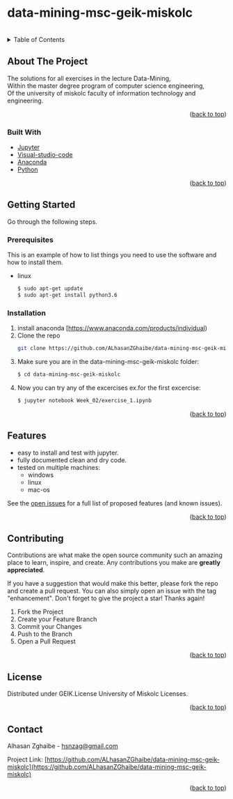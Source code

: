 # data-mining-msc-geik-miskolc

<!--
*** Thanks for checking out the Best-README-Template. If you have a suggestion
*** that would make this better, please fork the repo and create a pull request
*** or simply open an issue with the tag "enhancement".
*** Don't forget to give the project a star!
*** Thanks again! Now go create something AMAZING! :D
-->



<!-- PROJECT SHIELDS -->
<!--
*** I'm using markdown "reference style" links for readability.
*** Reference links are enclosed in brackets [ ] instead of parentheses ( ).
*** See the bottom of this document for the declaration of the reference variables
*** for contributors-url, forks-url, etc. This is an optional, concise syntax you may use.
*** https://www.markdownguide.org/basic-syntax/#reference-style-links
-->


<a></a>
<!-- PROJECT LOGO -->
<br />



<!-- TABLE OF CONTENTS -->
<details>
  <summary>Table of Contents</summary>
  <ol>
    <li>
      <a href="#about-the-project">About The Project</a>
      <ul>
        <li><a href="#built-with">Built With</a></li>
      </ul>
    </li>
    <li>
      <a href="#getting-started">Getting Started</a>
      <ul>
        <li><a href="#prerequisites">Prerequisites</a></li>
        <li><a href="#installation">Installation</a></li>
      </ul>
    </li>
    <li><a href="#features">Features</a></li>
    <li><a href="#contributing">Contributing</a></li>
    <li><a href="#license">License</a></li>
    <li><a href="#contact">Contact</a></li>
  </ol>
</details>



<!-- ABOUT THE PROJECT -->
## About The Project
The solutions for all exercises in the lecture Data-Mining,<br>
Within the master degree program of computer science engineering,<br>
Of the university of miskolc faculty of information technology and engineering.<br>
<p align="right">(<a href="#top">back to top</a>)</p>



### Built With

* [Jupyter](https://jupyter.org/)
* [Visual-studio-code](https://code.visualstudio.com/)
* [Anaconda](https://www.anaconda.com/products/individual)
* [Python](https://www.python.org/downloads/)

<p align="right">(<a href="#top">back to top</a>)</p>



<!-- GETTING STARTED -->
## Getting Started

Go through the following steps.


### Prerequisites

This is an example of how to list things you need to use the software and how to install them.
* linux
  ```sh
  $ sudo apt-get update
  $ sudo apt-get install python3.6
  ```

### Installation

1. install anaconda [https://www.anaconda.com/products/individual)
2. Clone the repo
   ```sh
   git clone https://github.com/ALhasanZGhaibe/data-mining-msc-geik-miskolc.git
   ```
3. Make sure you are in the data-mining-msc-geik-miskolc folder:
   ```sh
   $ cd data-mining-msc-geik-miskolc
   ```
4. Now you can try any of the excercises ex.for the first excercise: 
   ```sh
   $ jupyter notebook Week_02/exercise_1.ipynb
   ```

<p align="right">(<a href="#top">back to top</a>)</p>




<!-- FEATURES -->
## Features

- easy to install and test with jupyter.
- fully documented clean and dry code.
- tested on multiple machines:
    - windows
    - linux
    - mac-os

See the [open issues](https://github.com/ALhasanZGhaibe/data-mining-msc-geik-miskolc/issues) for a full list of proposed features (and known issues).

<p align="right">(<a href="#top">back to top</a>)</p>



<!-- CONTRIBUTING -->
## Contributing

Contributions are what make the open source community such an amazing place to learn, inspire, and create. Any contributions you make are **greatly appreciated**.

If you have a suggestion that would make this better, please fork the repo and create a pull request. You can also simply open an issue with the tag "enhancement".
Don't forget to give the project a star! Thanks again!

1. Fork the Project
2. Create your Feature Branch
3. Commit your Changes
4. Push to the Branch
5. Open a Pull Request

<p align="right">(<a href="#top">back to top</a>)</p>



<!-- LICENSE -->
## License

Distributed under GEIK.License University of Miskolc Licenses.

<p align="right">(<a href="#top">back to top</a>)</p>



<!-- CONTACT -->
## Contact

Alhasan Zghaibe - hsnzag@gmail.com

Project Link: [https://github.com/ALhasanZGhaibe/data-mining-msc-geik-miskolc](https://github.com/ALhasanZGhaibe/data-mining-msc-geik-miskolc)

<p align="right">(<a href="#top">back to top</a>)</p>

